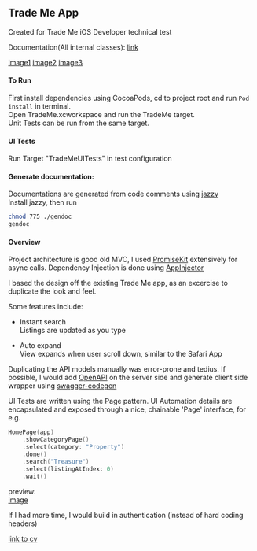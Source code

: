 ## Trade Me App

Created for Trade Me iOS Developer technical test

Documentation(All internal classes): [link]()

[image1]() [image2]() [image3]()

#### To Run

First install dependencies using CocoaPods, cd to project root and run ```Pod install``` in terminal.  
Open TradeMe.xcworkspace and run the TradeMe target.  
Unit Tests can be run from the same target.

#### UI Tests
Run Target "TradeMeUITests" in test configuration

#### Generate documentation:

Documentations are generated from code comments using [jazzy]()  
Install jazzy, then run  

```bash
chmod 775 ./gendoc
gendoc
```

#### Overview
Project architecture is good old MVC, I used [PromiseKit]() extensively for async calls. Dependency Injection is done using [AppInjector]()

I based the design off the existing Trade Me app, as an excercise to duplicate the look and feel.

Some features include:

- Instant search  
Listings are updated as you type

- Auto expand  
View expands when user scroll down, similar to the Safari App

Duplicating the API models manually was error-prone and tedius. If possible, I would add [OpenAPI]() on the server side and generate client side wrapper using [swagger-codegen](https://github.com/swagger-api/swagger-codegen)

UI Tests are written using the Page pattern. UI Automation details are encapsulated and exposed through a nice, chainable 'Page' interface, for e.g.
```swift
HomePage(app)
	.showCategoryPage()
	.select(category: "Property")
	.done()
	.search("Treasure")
	.select(listingAtIndex: 0)
	.wait()
```
preview:  
[image]()

If I had more time, I would build in authentication (instead of hard coding headers)

[link to cv](will3.github.io/cv)